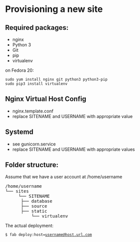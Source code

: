 Provisioning a new site
========================

## Required packages:

* nginx
* Python 3
* Git
* pip
* virtualenv

on Fedora 20:

    sudo yum install nginx git python3 python3-pip
    sudo pip3 install virtualenv

## Nginx Virtual Host Config

* nginx.template.conf
* replace SITENAME and USERNAME with appropriate value

## Systemd

* see gunicorn.service
* replace SITENAME and USERNAME with appropriate values

## Folder structure:
Assume that we have a user account at /home/username

<pre>
/home/username
└── sites
     └── SITENAME
	  ├── database
	  ├── source
	  ├── static
          └── virtualenv
</pre>

The actual deployment:

<code>$ fab deploy:host=username@host.url.com</code>
